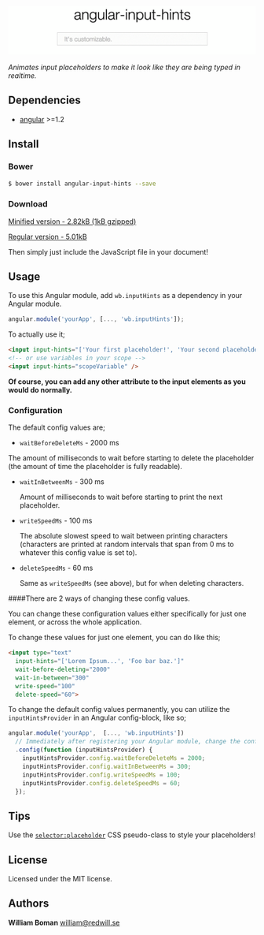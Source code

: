 ![angular-input-hints](angular-input-hints.gif)

*Animates input placeholders to make it look like they are being typed in realtime.*

## Dependencies

- [angular](https://github.com/angular/angular.js) >=1.2

## Install

### Bower

```bash
$ bower install angular-input-hints --save
```
### Download

[Minified version - 2.82kB (1kB gzipped)](https://github.com/williamboman/angular-input-hints/releases/download/v2.0.0/angular-input-hints.min.js)

[Regular version - 5.01kB](https://github.com/williamboman/angular-input-hints/releases/download/v2.0.0/angular-input-hints.js)

Then simply just include the JavaScript file in your document!

## Usage

To use this Angular module, add `wb.inputHints` as a dependency in your Angular module.

```js
angular.module('yourApp', [..., 'wb.inputHints']);
```

To actually use it;

```html
<input input-hints="['Your first placeholder!', 'Your second placeholder.', 'And so on..']" />
<!-- or use variables in your scope -->
<input input-hints="scopeVariable" />
```

**Of course, you can add any other attribute to the input elements as you would do normally.**

### Configuration

The default config values are;
- `waitBeforeDeleteMs` - 2000 ms

 The amount of milliseconds to wait before starting to delete the placeholder (the amount of time the placeholder is fully readable).
- `waitInBetweenMs` - 300 ms

  Amount of milliseconds to wait before starting to print the next placeholder.

- `writeSpeedMs` - 100 ms

  The absolute slowest speed to wait between printing characters (characters are printed at random intervals that span from 0 ms to whatever this config value is set to).

- `deleteSpeedMs` - 60 ms

  Same as `writeSpeedMs` (see above), but for when deleting characters.


####There are 2 ways of changing these config values.

You can change these configuration values either specifically for just one element, or across the whole application.

To change these values for just one element, you can do like this;

```html
<input type="text"
  input-hints="['Lorem Ipsum...', 'Foo bar baz.']"
  wait-before-deleting="2000"
  wait-in-between="300"
  write-speed="100"
  delete-speed="60">
```

To change the default config values permanently, you can utilize the `inputHintsProvider` in an Angular config-block, like so;

```js
angular.module('yourApp',  [..., 'wb.inputHints'])
  // Immediately after registering your Angular module, change the config values.
  .config(function (inputHintsProvider) {
    inputHintsProvider.config.waitBeforeDeleteMs = 2000;
    inputHintsProvider.config.waitInBetweenMs = 300;
    inputHintsProvider.config.writeSpeedMs = 100;
    inputHintsProvider.config.deleteSpeedMs = 60;
  });
```

## Tips

Use the [`selector:placeholder`](http://css-tricks.com/snippets/css/style-placeholder-text/) CSS pseudo-class to style your placeholders!

## License

Licensed under the MIT license.

## Authors

**William Boman** <william@redwill.se>
